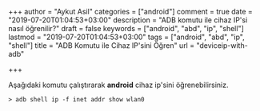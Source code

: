 +++
author = "Aykut Asil"
categories = ["android"]
comment = true
date = "2019-07-20T01:04:53+03:00"
description = "ADB komutu ile cihaz IP'si nasıl öğrenilir?"
draft = false
keywords = ["android", "abd", "ip", "shell"]
lastmod = "2019-07-20T01:04:53+03:00"
tags = ["android", "abd", "ip", "shell"]
title = "ADB Komutu ile Cihaz IP'sini Öğren"
url = "deviceip-with-adb"

+++

Aşağıdaki komutu çalıştırarak **android** cihaz ip'sini öğrenebilirsiniz.

```shell
> adb shell ip -f inet addr show wlan0
```
